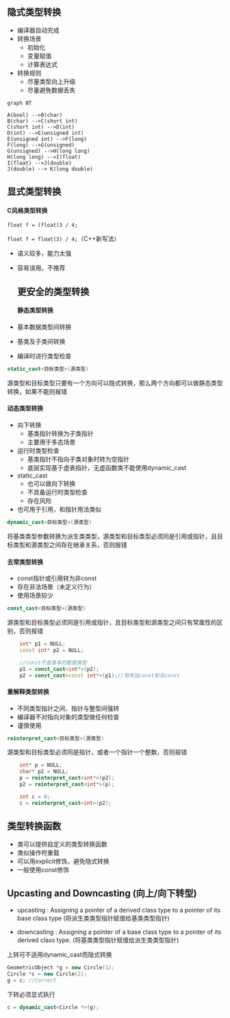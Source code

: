 ## 隐式类型转换

- 编译器自动完成
- 转换场景
  - 初始化
  - 变量赋值
  - 计算表达式
- 转换规则
  - 尽量类型向上升级
  - 尽量避免数据丢失

```
graph BT

A(bool) -->B(char)
B(char) -->C(short int)
C(short int) -->D(int)
D(int) -->E(unsigned int)
E(unsigned int) -->F(long)
F(long) -->G(unsigned)
G(unsigned) -->H(long long)
H(long long) -->I(float)
I(float) -->J(double)
J(double) --> K(long double) 
```

## 显式类型转换

#### C风格类型转换

```float f = (float)3 / 4;```

```float f = float(3) / 4;```（C++新写法）

- 语义较多，能力太强

- 容易误用，不推荐
  
  ## 更安全的类型转换
  
  #### 静态类型转换

- 基本数据类型间转换

- 基类及子类间转换

- 编译时进行类型检查

```cpp
static_cast<目标类型>(源类型)
```

源类型和目标类型只要有一个方向可以隐式转换，那么两个方向都可以做静态类型转换，如果不能则报错

#### 动态类型转换

- 向下转换
  - 基类指针转换为子类指针
  - 主要用于多态场景
- 运行时类型检查
  - 基类指针不指向子类对象时转为空指针
  - 底层实现基于虚表指针，无虚函数类不能使用dynamic_cast
- static_cast
  - 也可以做向下转换
  - 不具备运行时类型检查
  - 存在风险
- 也可用于引用，和指针用法类似

```cpp
dynamic_cast<目标类型>(源类型)
```

将基类类型参数转换为派生类类型，源类型和目标类型必须同是引用或指针，且目标类型和源类型之间存在继承关系，否则报错

#### 去常类型转换

- const指针或引用转为非const
- 存在非法场景（未定义行为）
- 使用场景较少

```cpp
const_cast<目标类型>(源类型)
```

源类型和目标类型必须同是引用或指针，且目标类型和源类型之间只有常属性的区别，否则报错

```cpp
    int* p1 = NULL;
    const int* p2 = NULL;

    //const不是基本的数据类型
    p1 = const_cast<int*>(p2);
    p2 = const_cast<const int*>(p1);//用来加const和去const
```

#### 重解释类型转换

- 不同类型指针之间、指针与整型间强转
- 编译器不对指向对象的类型做任何检查
- 谨慎使用

```cpp
reinterpret_cast<目标类型>(源类型)
```

源类型和目标类型必须同是指针，或者一个指针一个整数，否则报错

```cpp
    int* p = NULL;
    char* p2 = NULL;
    p = reinterpret_cast<int*>(p2);
    p2 = reinterpret_cast<int*>(p);

    int c = 0;
    c = reinterpret_cast<int>(p2);
```

## 类型转换函数

- 类可以提供自定义的类型转换函数
- 类似操作符重载
- 可以用explicit修饰，避免隐式转换
- 一般使用const修饰

## Upcasting and Downcasting (向上/向下转型)

- upcasting : Assigning a pointer of a derived class type to a pointer of its base  class type (将派生类类型指针赋值给基类类型指针)

- downcasting : Assigning a pointer of a base class type to a pointer of its  derived class type. (将基类类型指针赋值给派生类类型指针)

上转可不适用dynamic_cast而隐式转换

```cpp
GeometricObject *g = new Circle(1); 
Circle *c = new Circle(2);
g = c; //Correct
```

下转必须显式执行

```cpp
c = dynamic_cast<Circle *>(g);
```
